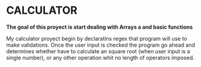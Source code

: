 # CALCULATOR

**The goal of this proyect is start dealing with Arrays a and basic functions**

My calculator proyect begin by declaratins regex that program will use to make validations. Once the user input is checked the program go ahead and determines whether have to calculate an square root (when user input is a single number), or any other operation whit no length of operators imposed.

